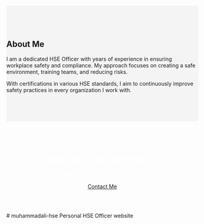 <section id="about" style="padding: 60px 0; background-color: #f4f4f4;">
    <div class="container">
        <h2>About Me</h2>
        <p>I am a dedicated HSE Officer with years of experience in ensuring workplace safety and compliance. My approach focuses on creating a safe environment, training teams, and reducing risks.</p>
        <p>With certifications in various HSE standards, I aim to continuously improve safety practices in every organization I work with.</p>
    </div>
</section>
<section id="hero" style="background-image: url('your-image.jpg'); background-size: cover; padding: 60px 0; text-align: center; color: white;">
    <div class="container">
        <h1>Welcome to My HSE Portfolio</h1>
        <p>Experienced HSE Officer Committed to Workplace Safety</p>
        <a href="#contact" class="btn btn-primary">Contact Me</a>
    </div>
</section>
# muhammadali-hse
Personal HSE Officer website
